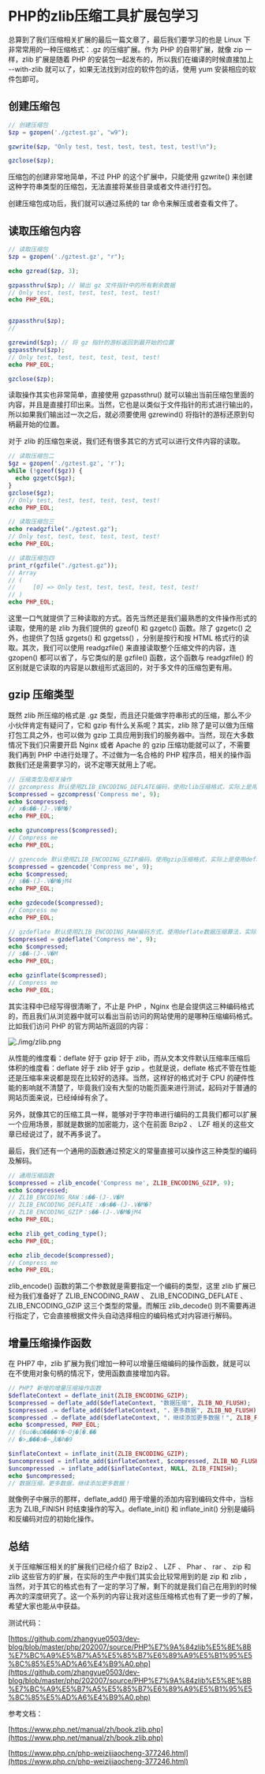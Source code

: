 # PHP的zlib压缩工具扩展包学习

总算到了我们压缩相关扩展的最后一篇文章了，最后我们要学习的也是 Linux 下非常常用的一种压缩格式：.gz 的压缩扩展。作为 PHP 的自带扩展，就像 zip 一样，zlib 扩展是随着 PHP 的安装包一起发布的，所以我们在编译的时候直接加上 --with-zlib 就可以了，如果无法找到对应的软件包的话，使用 yum 安装相应的软件包即可。

## 创建压缩包

```php
// 创建压缩包
$zp = gzopen('./gztest.gz', "w9");

gzwrite($zp, "Only test, test, test, test, test, test!\n");

gzclose($zp);
```

压缩包的创建非常地简单，不过 PHP 的这个扩展中，只能使用 gzwrite() 来创建这种字符串类型的压缩包，无法直接将某些目录或者文件进行打包。

创建压缩包成功后，我们就可以通过系统的 tar 命令来解压或者查看文件了。

## 读取压缩包内容

```php
// 读取压缩包
$zp = gzopen('./gztest.gz', "r");

echo gzread($zp, 3);

gzpassthru($zp); // 输出 gz 文件指针中的所有剩余数据
// Only test, test, test, test, test, test!
echo PHP_EOL;


gzpassthru($zp);
//

gzrewind($zp); // 将 gz 指针的游标返回到最开始的位置
gzpassthru($zp);
// Only test, test, test, test, test, test!
echo PHP_EOL;

gzclose($zp);
```

读取操作其实也非常简单，直接使用 gzpassthru() 就可以输出当前压缩包里面的内容，并且是直接打印出来。当然，它也是以类似于文件指针的形式进行输出的，所以如果我们输出过一次之后，就必须要使用 gzrewind() 将指针的游标还原到句柄最开始的位置。

对于 zlib 的压缩包来说，我们还有很多其它的方式可以进行文件内容的读取。

```php
// 读取压缩包二
$gz = gzopen('./gztest.gz', 'r');
while (!gzeof($gz)) {
  echo gzgetc($gz);
}
gzclose($gz);
// Only test, test, test, test, test, test!
echo PHP_EOL;

// 读取压缩包三
echo readgzfile("./gztest.gz");
// Only test, test, test, test, test, test!
echo PHP_EOL;

// 读取压缩包四
print_r(gzfile("./gztest.gz"));
// Array
// (
//     [0] => Only test, test, test, test, test, test!
// )
echo PHP_EOL;
```

这里一口气就提供了三种读取的方式。首先当然还是我们最熟悉的文件操作形式的读取，使用的是 zlib 为我们提供的 gzeof() 和 gzgetc() 函数。除了 gzgetc() 之外，也提供了包括 gzgets() 和 gzgetss() ，分别是按行和按 HTML 格式行的读取。其次，我们可以使用 readgzfile() 来直接读取整个压缩文件的内容，连 gzopen() 都可以省了，与它类似的是 gzfile() 函数，这个函数与 readgzfile() 的区别就是它读取的内容是以数组形式返回的，对于多文件的压缩包更有用。

## gzip 压缩类型

既然 zlib 所压缩的格式是 .gz 类型，而且还只能做字符串形式的压缩，那么不少小伙伴肯定有疑问了，它和 gzip 有什么关系呢？其实，zlib 除了是可以做为压缩打包工具之外，也可以做为 gzip 工具应用到我们的服务器中。当然，现在大多数情况下我们只需要开启 Nginx 或者 Apache 的 gzip 压缩功能就可以了，不需要我们再到 PHP 中进行处理了。不过做为一名合格的 PHP 程序员，相关的操作函数我们还是需要学习的，说不定哪天就用上了呢。

```php
// 压缩类型及相关操作
// gzcompress 默认使用ZLIB_ENCODING_DEFLATE编码，使用zlib压缩格式，实际上是用 deflate 压缩数据，然后加上 zlib 头和 CRC 校验
$compressed = gzcompress('Compress me', 9);
echo $compressed;
// x�s��-(J-.V�M�?
echo PHP_EOL;

echo gzuncompress($compressed);
// Compress me
echo PHP_EOL;

// gzencode 默认使用ZLIB_ENCODING_GZIP编码，使用gzip压缩格式，实际上是使用defalte 算法压缩数据，然后加上文件头和adler32校验
$compressed = gzencode('Compress me', 9);
echo $compressed;
// s��-(J-.V�M�jM4
echo PHP_EOL;

echo gzdecode($compressed);
// Compress me
echo PHP_EOL;

// gzdeflate 默认使用ZLIB_ENCODING_RAW编码方式，使用deflate数据压缩算法，实际上是先用 LZ77 压缩，然后用霍夫曼编码压缩
$compressed = gzdeflate('Compress me', 9);
echo $compressed;
// s��-(J-.V�M
echo PHP_EOL;

echo gzinflate($compressed);
// Compress me
echo PHP_EOL;
```

其实注释中已经写得很清晰了，不止是 PHP ，Nginx 也是会提供这三种编码格式的，而且我们从浏览器中就可以看出当前访问的网站使用的是哪种压缩编码格式。比如我们访问 PHP 的官方网站所返回的内容：

![./img/zlib.png](./img/zlib.png)

从性能的维度看：deflate 好于 gzip 好于 zlib，而从文本文件默认压缩率压缩后体积的维度看：deflate 好于 zlib 好于 gzip 。也就是说，deflate 格式不管在性能还是压缩率来说都是现在比较好的选择。当然，这样好的格式对于 CPU 的硬件性能的影响就不清楚了，毕竟我们没有大型的功能页面来进行测试，起码对于普通的网站页面来说，已经绰绰有余了。

另外，就像其它的压缩工具一样，能够对于字符串进行编码的工具我们都可以扩展一个应用场景，那就是数据的加密能力，这个在前面 Bzip2 、 LZF 相关的这些文章已经说过了，就不再多说了。

最后，我们还有一个通用的函数通过预定义的常量直接可以操作这三种类型的编码及解码。

```php
// 通用压缩函数
$compressed = zlib_encode('Compress me', ZLIB_ENCODING_GZIP, 9);
echo $compressed;
// ZLIB_ENCODING_RAW：s��-(J-.V�M
// ZLIB_ENCODING_DEFLATE：x�s��-(J-.V�M�?
// ZLIB_ENCODING_GZIP：s��-(J-.V�M�jM4
echo PHP_EOL;

echo zlib_get_coding_type();
echo PHP_EOL;

echo zlib_decode($compressed);
// Compress me
echo PHP_EOL;
```

zlib_encode() 函数的第二个参数就是需要指定一个编码的类型，这里 zlib 扩展已经为我们准备好了 ZLIB_ENCODING_RAW 、 ZLIB_ENCODING_DEFLATE 、 ZLIB_ENCODING_GZIP 这三个类型的常量。而解压 zlib_decode() 则不需要再进行指定了，它会直接根据文件头自动选择相应的编码格式对内容进行解码。

## 增量压缩操作函数

在 PHP7 中，zlib 扩展为我们增加一种可以增量压缩编码的操作函数，就是可以在不使用对象句柄的情况下，使用函数直接增加内容。

```php
// PHP7 新增的增量压缩操作函数
$deflateContext = deflate_init(ZLIB_ENCODING_GZIP);
$compressed = deflate_add($deflateContext, "数据压缩", ZLIB_NO_FLUSH);
$compressed .= deflate_add($deflateContext, "，更多数据", ZLIB_NO_FLUSH);
$compressed .= deflate_add($deflateContext, "，继续添加更多数据！", ZLIB_FINISH); // ZLIB_FINISH 终止
echo $compressed, PHP_EOL;
// {6uó�uO����Y�~Oϳ�[�.��
// �>߽���϶�~ڵU�h�9

$inflateContext = inflate_init(ZLIB_ENCODING_GZIP);
$uncompressed = inflate_add($inflateContext, $compressed, ZLIB_NO_FLUSH);
$uncompressed .= inflate_add($inflateContext, NULL, ZLIB_FINISH);
echo $uncompressed;
// 数据压缩，更多数据，继续添加更多数据！
```

就像例子中展示的那样，deflate_add() 用于增量的添加内容到编码文件中，当标志为 ZLIB_FINISH 时结束操作的写入。deflate_init() 和 inflate_init() 分别是编码和反编码对应的初始化操作。

## 总结

关于压缩解压相关的扩展我们已经介绍了 Bzip2 、 LZF 、 Phar 、 rar 、 zip 和 zlib 这些官方的扩展，在实际的生产中我们其实会比较常用到的是 zip 和 zlib ，当然，对于其它的格式也有了一定的学习了解，剩下的就是我们自己在用到的时候再次的深度研究了。这一个系列的内容让我对这些压缩格式也有了更一步的了解，希望大家也能从中获益。

测试代码：

[https://github.com/zhangyue0503/dev-blog/blob/master/php/202007/source/PHP%E7%9A%84zlib%E5%8E%8B%E7%BC%A9%E5%B7%A5%E5%85%B7%E6%89%A9%E5%B1%95%E5%8C%85%E5%AD%A6%E4%B9%A0.php](https://github.com/zhangyue0503/dev-blog/blob/master/php/202007/source/PHP%E7%9A%84zlib%E5%8E%8B%E7%BC%A9%E5%B7%A5%E5%85%B7%E6%89%A9%E5%B1%95%E5%8C%85%E5%AD%A6%E4%B9%A0.php)

参考文档：

[https://www.php.net/manual/zh/book.zlib.php](https://www.php.net/manual/zh/book.zlib.php)

[https://www.php.cn/php-weizijiaocheng-377246.html](https://www.php.cn/php-weizijiaocheng-377246.html)